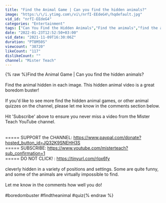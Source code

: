 ```yaml
---
title: "Find the Animal Game | Can you find the hidden animals?"
image: "https:\/\/i.ytimg.com\/vi\/nrfI-EEdeG4\/hqdefault.jpg"
vid_id: "nrfI-EEdeG4"
categories: "Entertainment"
tags: ["Can You Find the Hidden Animals","Find the animals","find the animal"]
date: "2022-01-23T12:52:50+03:00"
vid_date: "2021-11-09T16:30:06Z"
duration: "PT8M50S"
viewcount: "38720"
likeCount: "117"
dislikeCount: ""
channel: "Mister Teach"
---
```

{% raw %}Find the Animal Game | Can you find the hidden animals?<br /><br />Find the animal hidden in each image. This hidden animal video is a great boredom buster! <br /><br />If you'd like to see more find the hidden animal games, or other animal quizzes on the channel, please let me know in the comments section below.<br /><br />Hit 'Subscribe' above to ensure you never miss a video from the Mister Teach YouTube channel. <br /><br /><br />===== SUPPORT the CHANNEL: <a rel="nofollow" target="blank" href="https://www.paypal.com/donate?hosted_button_id=JQ32K9SNEHH3S">https://www.paypal.com/donate?hosted_button_id=JQ32K9SNEHH3S</a> <br />===== SUBSCRIBE: <a rel="nofollow" target="blank" href="https://www.youtube.com/misterteach?sub_confirmation=1">https://www.youtube.com/misterteach?sub_confirmation=1</a><br />===== DO NOT CLICK! : <a rel="nofollow" target="blank" href="https://tinyurl.com/rlox6fy">https://tinyurl.com/rlox6fy</a><br /><br />cleverly hidden in a variety of positions and settings. Some are quite funny, and some of the animals are virtually impossible to find.<br /><br />Let me know in the comments how well you do!<br /><br />#boredombuster #findtheanimal #quiz{% endraw %}

